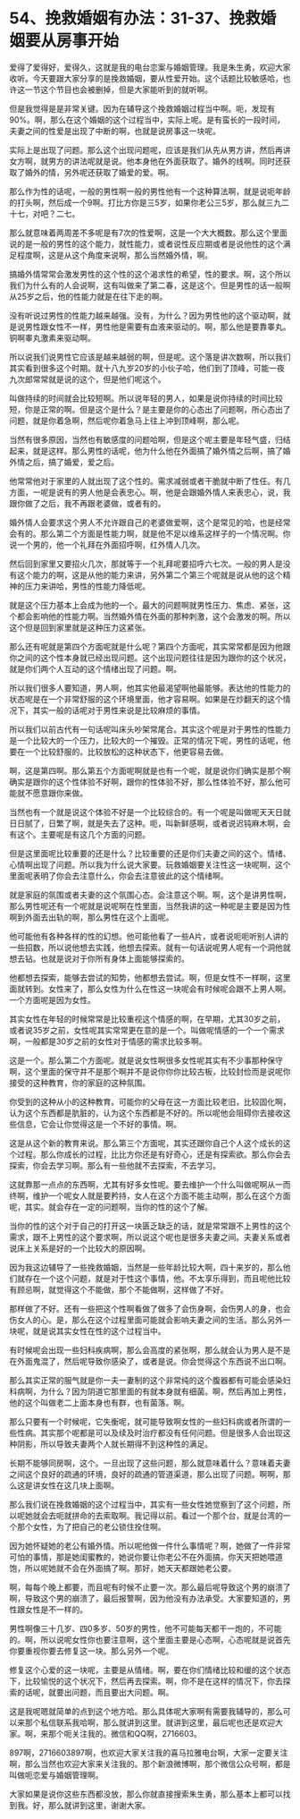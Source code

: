 # 54、挽救婚姻有办法：31-37、挽救婚姻要从房事开始

爱得了爱得好，爱得久，这就是我的电台恋案与婚姻管理。我是朱生勇，欢迎大家收听。今天要跟大家分享的是挽救婚姻，要从性爱开始。这个话题比较敏感哈，也许这一节这个节目也会被删掉，但是大家能听到的就听啊。

但是我觉得是是非常关键。因为在辅导这个挽救婚姻过程当中啊。呃，发现有90%。啊，那么在这个婚姻的这个过程当中，实际上呢。是有蛮长的一段时间，夫妻之间的性爱是出现了中断的啊，也就是说房事这一块呢。

实际上是出现了问题。那么这个出现问题呢，应该是我们从先从男方讲，然后再讲女方啊，就男方的讲法呢就是说。他本身他在外面获取了。婚外的线啊。同时还获取了婚外的情，另外呢还获取了婚爱的爱。啊。

那么作为性的话呢，一般的男性啊一般的男性他有一个这种算法啊，就是说呃年龄的打头啊，然后成一个9啊。打比方你是三5岁，如果你老公三5岁，那么就三九二十七，对吧？二七。

那么就意味着两周差不多呢是有7次的性爱啊，这是一个大大概数。那么这个里面说的是一般的男性的这个能力，就性能力，或者说性反应期或者是说他性的这个满足程度啊，这是从这个角度来说啊，那么当然婚外情，啊。

搞婚外情常常会激发男性的这个性的这个渴求性的希望，性的要求。啊，这个所以我们为什么有的人会说啊，这有叫做来了第二春，这是这个。但是男性的话一般啊从25岁之后，他的性能力就是在往下走的啊。

没有听说过男性的性能力越来越强。没有，为什么？因为男性他的这个驱动啊，就是说男性跟女性不一样，男性他是需要有血液来驱动的。啊，那么他是要靠睾丸。铜啊睾丸激素来驱动啊。

所以说我们说男性它应该是越来越弱的啊，但是呢。这个落是讲次数啊，所以我们其实看到很多这个时期。就十八九岁20岁的小伙子哈，他们到了顶峰，可能一夜九次郎常常就是说的这个，但是他们呢这个。

叫做持续的时间就会比较短啊。所以说年轻的男人，如果是说你持续的时间比较短，你是正常的啊。但是这个是什么？是主要是你的心态出了问题啊，所心态出了问题，就是你着急啊，然后呢你着急马上往上冲到顶峰啊，那么呢。

当然有很多原因，当然也有敏感度的问题哈啊，但是这个呢主要是年轻气盛，归结起来，就是这样。那么男性的话呢，他为什么他在外面搞了婚外情之后啊，搞了婚外情之后，搞了婚爱，爱之后。

他常常他对于家里的人就出现了这个性的。需求减弱或者干脆就中断了性任。有几方面，一呢是说有的男人他是会表忠心。啊，他是会跟婚外情人来表忠心，说，我跟你做了之后，我不再跟老婆做，或者有的。

婚外情人会要求这个男人不允许跟自己的老婆做爱啊，这个是常见的哈，也是经常会有的。那么第二个方面是性能力啊，就是他不足以维系这样子的一个情况啊。你说一个男的，他一个礼拜在外面招呼啊，红外情人几次。

然后回到家里又要招火几次，那就等于一个礼拜呢要招呼六七次。一般的男人是没有这个能力的啊，这是从他的能力来讲，另外第二个第三个呢就是说从他的这个精神的压力来讲哈，男性的性能力降低呢。

就是这个压力基本上会成为他的一个。最大的问题啊就男性压力、焦虑、紧张，这个都会影响他的性能力啊。当然婚外情在外面的那种刺激，这个会激发的啊。所以这个但是回到家里就是这种压力这紧张。

那么还有呢就是第四个方面呢就是什么呢？第四个方面呢，其实常常都是因为他跟你之间的这个性本身就已经出现问题。这个出现问题往往是因为跟你的这个状况，就是你们两个人互动的这个情绪出现了问题。啊。

所以我们很多人要知道，男人啊，他其实他最渴望啊他最能够。表达他的性能力的状态呢是在一个非常舒服的这个环境里面，他才容易啊。如果是在炒翻天的这个情况下，其实一般的话呢对于男性来说是比较麻烦的事情。

所以我们以前古代有一句话呢叫床头吵架常尾合。其实这个呢是对于男性的性能力是一个比较大的一个压力，比较大的一个摧毁。正常的情况下呢，男性的话呢，他要在一个比较舒服的。比较放松的这种状态下，他更容易去做。

啊，这是第四啊。那么第五个方面呢啊就是也有一个呢，就是说你们确实是那个啊确实是跟你的这个性体验不好啊，跟你的性体验不好，那么性体验不好，那么他可能就不愿意跟你来做。

当然也有一个就是说这个体验不好是一个比较综合的。有一个呢是叫做呢天天日就日日腻了，日繁了啊，就是失去了这种。呃，叫新鲜感啊，或者说迟钝麻木啊，会有这个。主要呢是有这几个方面的问题。

但是这里面呢比较重要的还是什么？比较重要的还是你们夫妻之间的这个。情绪、心情啊出现了问题。所以我为什么说大家要。玩救婚姻要关注性这一块呢啊，这个里面呢表明了你会去注意什么，你会去注意彼此的这个情绪啊。

就是家庭的氛围或者夫妻的这个氛围心态。会注意这个啊。啊，这个是讲男性啊，那么男性呢还有一个呢就是说呢啊在性里面，当然我讲的这一种呢是主要是因为性啊到外面去出轨的啊，那么男性在这个上面呢。

他可能他有各种各样的性的幻想。他可能他看了一些A片，或者说呃呃听别人讲的一些招数，所以说他想去实践，他想去探索。就有一句话说呢男人呢有一个洞他就想去钻。也就是说对于你所有身体上面能够探索的。

他都想去探索，能够去尝试的知势，他都想去尝试。啊，但是女性不一样啊，这里面就转到。女性来了，那么女性为什么在性这一块呢会有时候呢会跟不上男人啊。一个方面呢是因为女性。

其实女性在年轻的时候常常是比较重视这个情感的啊，在早期，尤其30岁之前，或者说35岁之前，女性呢其实常常更在意的是一个。叫做呢情感的一个一个需求啊，一般都是30岁之前的女性对于情感的需求比较多啊。

这是一个。那么第二个方面呢。就是说女性啊很多女性呢其实有不少事那种保守啊，这个里面的保守并不是那个啊并不是说你你你比较古板，比较封俭而是说呢你接受的这种教育，你的家庭的这种氛围。

你受到的这种从小的这种教育。可能你的父母在这一方面比较老旧，比较固化啊，认为这个东西都是肮脏的，认为这个东西都是不好的。所以呢他会阻碍你去接收这些信息，它会让你觉得这是一个不好的事情。啊。

这是从这个新的教育来说。那么第三个方面呢，其实还跟你自己个人这个成长的这个过程。那么你成长的过程，比比方你还是有好奇心，还是有探索欲。那么你会去探索，你会去学习啊。那么有一些他就不去探索，不去学习。

这就靠那一点点的东西啊，尤其有好多女性呢。要去维护一个什么叫做呢啊从一而终啊，维护一个呢女人就是要矜持，女人在这个方面不能主动啊，那么在这个方面呢，其实。就会存在一定的问题啊，当你的性的这个了解。

当你的性的这个对于自己的打开这一块匮乏缺乏的话，就是常常跟不上男性的这个需求，跟不上男性的这个要求啊，所以说这个呢也是很多夫妻之间。夫妻关系或者说床上关系是好的一个比较大的原因啊。

因为我这边辅导了一些挽救婚姻，当然是一些年龄比较大啊，四十来岁的，那么他们就存在一个这个问题，就是对于性这个事情，他。不太享乐得到，而且呢他比较有顾忌啊，就觉得这个不能做，那个不能做啊，这样做了不好。

那样做了不好。还有一些把这个性啊看做了做多了会伤身啊，会伤男人的身，也会伤女人的心。是，那么在这个过程里面可能就会影响夫妻之间的生活。那么另外一块呢，就是说其实女性在性的这个过程当中。

有时候呢会出现一些妇科疾病啊，那么会高度的紧张啊，那么就会认为男人是不是在外面鬼混了，然后呢导致你感染了，或者是说。你会觉得这个东西说不出口啊。

那么其实正常的服气就是你一夫一妻制的这个非常纯的这个腹器都有可能会感染妇科病啊，为什么？因为阴道它那里面的有就本身就有细菌。啊，然后再加上男性，他的这个叫做老二上面本身也有群，也有菌落。啊。

那么只要有一个时候呢，它失衡呢，就可能导致啊女性的一些妇科病或者所谓的一些性病。其实那个呢都是可以及续及时治疗都没有任何问题。但是很多人会出现这种阴影，所以导致夫妻两个人就长期得不到这种性的满足。

长期不能够同房啊，这个。一旦出现了这些问题，那么就意味着什么？意味着夫妻之间这个良好的疏通的环境，良好的疏通的管道渠道，那么出现了问题。啊啊，那么这是讲女性在这几块上面啊。

那么我们说在挽救婚姻的这个过程当中，其实有一些女性她觉察到了这个问题，所以呢她就会去呃就拼命的去索取啊。我记得以前。看过一个那个台，就是台湾的一个那个女性，为了把自己的老公锁住拴住啊。

因为她怀疑她的老公有婚外情。所以呢他做一件什么事情呢？啊，她做了一件非常可怕的事情，那是她闺蜜教的，她说你要让你老公不在外面搞，你天天把她喂道饱，所以呢她就不会在外面搞了啊。那好，她天天都跟她老公要。

啊，每每个晚上都要，而且呢有时候不止要一次。那么最后呢导致这个男的崩溃了啊，导致这个男的崩溃了，最后报警啊，因为他没有办法承受。大家要知道的，男性跟女性是不一样的。

男性啊像三十几岁、四0多岁、50岁的男性，他不可能每天都干一炮的，不可能的。啊，所以说呢女性你也要注意啊，这个里面主要是心态啊，心态呢就是说首先你要重视你要去修复这一块。那么另外一个呢。

修复这个心爱的这一块呢，主要是从情绪。啊，要在你们情绪比较和缓的这个状态下，比较愉悦的这个状况下，然后再去探索。啊，你不是在这样的情况下，你去探索的话呢，就要出问题，而且要出大问题。啊。

这是我呢嗯就简单的点到这个地方哈。那么具体呢大家啊有需要我辅导的，那么可以来那个私信联系我哈啊，那么就讲到这里。就讲到这里，最后呢也还是欢迎大家。啊，来那个呃关注我的。微信和QQ啊，2716603。

897啊，2716603897啊，也欢迎大家关注我的喜马拉雅电台啊，大家一定要关注啊，那么当然也欢迎大家来关注我的。那个新浪微博啊，那个微信公众号啊，都是叫做呃恋爱与婚姻管理啊。

大家如果是说你这些东西都没放，那么你就直接搜索朱生勇，那么基本上都可以找到我。好，那么就讲到这里，谢谢大家。

